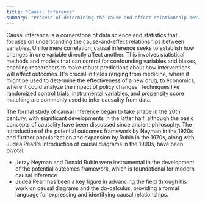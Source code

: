 ```yaml
---
title: "Causal Inference"
summary: "Process of determining the cause-and-effect relationship between variables."
---
```

Causal inference is a cornerstone of data science and statistics that focuses on understanding the cause-and-effect relationships between variables. Unlike mere correlation, causal inference seeks to establish how changes in one variable directly affect another. This involves statistical methods and models that can control for confounding variables and biases, enabling researchers to make robust predictions about how interventions will affect outcomes. It's crucial in fields ranging from medicine, where it might be used to determine the effectiveness of a new drug, to economics, where it could analyze the impact of policy changes. Techniques like randomized control trials, instrumental variables, and propensity score matching are commonly used to infer causality from data.

The formal study of causal inference began to take shape in the 20th century, with significant developments in the latter half, although the basic concepts of causality have been discussed since ancient philosophy. The introduction of the potential outcomes framework by Neyman in the 1920s and further popularization and expansion by Rubin in the 1970s, along with Judea Pearl's introduction of causal diagrams in the 1990s, have been pivotal.

- Jerzy Neyman and Donald Rubin were instrumental in the development of the potential outcomes framework, which is foundational for modern causal inference.
- Judea Pearl has been a key figure in advancing the field through his work on causal diagrams and the do-calculus, providing a formal language for expressing and identifying causal relationships.

